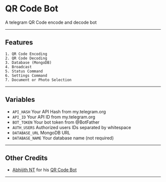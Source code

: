 # QR Code Bot
A telegram QR Code encode and decode bot

---

## Features

    1. QR Code Encoding
    2. QR Code Decoding
    3. Database (MongoDB)
    4. Broadcast
    5. Status Command
    6. Settings Command
    7. Document or Photo Selection

---

## Variables

- `API_HASH` Your API Hash from my.telegram.org
- `API_ID` Your API ID from my.telegram.org
- `BOT_TOKEN` Your bot token from @BotFather
- `AUTH_USERS` Authorized users IDs separated by whitespace
- `DATABASE_URL` MongoDB URL
- `DATABASE_NAME` Your database name (not required)

---

## Other Credits

- [Abhijith NT](https://github.com/AbhijithNT) for his [QR Code Bot](https://github.com/AbhijithNT/QRCode-Telegram-bot)

---
